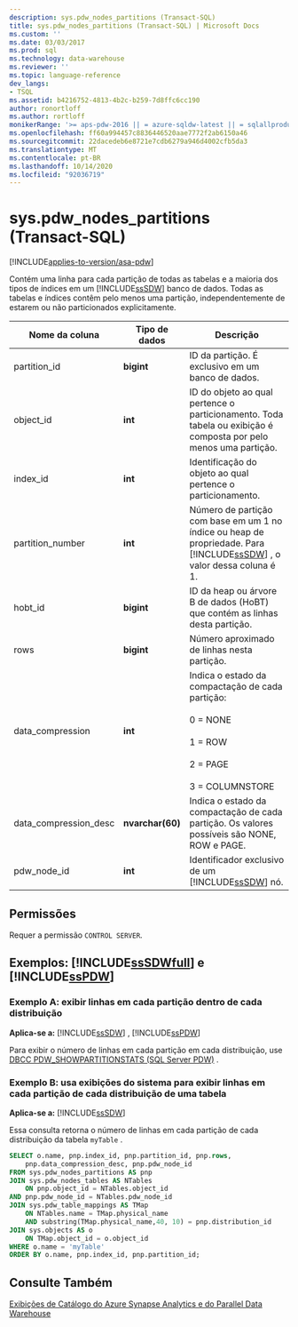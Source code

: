 ```yaml
---
description: sys.pdw_nodes_partitions (Transact-SQL)
title: sys.pdw_nodes_partitions (Transact-SQL) | Microsoft Docs
ms.custom: ''
ms.date: 03/03/2017
ms.prod: sql
ms.technology: data-warehouse
ms.reviewer: ''
ms.topic: language-reference
dev_langs:
- TSQL
ms.assetid: b4216752-4813-4b2c-b259-7d8ffc6cc190
author: ronortloff
ms.author: rortloff
monikerRange: '>= aps-pdw-2016 || = azure-sqldw-latest || = sqlallproducts-allversions'
ms.openlocfilehash: ff60a994457c8836446520aae7772f2ab6150a46
ms.sourcegitcommit: 22dacedeb6e8721e7cdb6279a946d4002cfb5da3
ms.translationtype: MT
ms.contentlocale: pt-BR
ms.lasthandoff: 10/14/2020
ms.locfileid: "92036719"
---
```

# <a name="syspdw_nodes_partitions-transact-sql"></a>sys.pdw_nodes_partitions (Transact-SQL)
[!INCLUDE[applies-to-version/asa-pdw](../../includes/applies-to-version/asa-pdw.md)]

  Contém uma linha para cada partição de todas as tabelas e a maioria dos tipos de índices em um [!INCLUDE[ssSDW](../../includes/sssdw-md.md)] banco de dados. Todas as tabelas e índices contêm pelo menos uma partição, independentemente de estarem ou não particionados explicitamente.  
  
|Nome da coluna|Tipo de dados|Descrição|  
|-----------------|---------------|-----------------|  
|partition_id|**bigint**|ID da partição. É exclusivo em um banco de dados.|  
|object_id|**int**|ID do objeto ao qual pertence o particionamento. Toda tabela ou exibição é composta por pelo menos uma partição.|  
|index_id|**int**|Identificação do objeto ao qual pertence o particionamento.|  
|partition_number|**int**|Número de partição com base em um 1 no índice ou heap de propriedade. Para [!INCLUDE[ssSDW](../../includes/sssdw-md.md)] , o valor dessa coluna é 1.|  
|hobt_id|**bigint**|ID da heap ou árvore B de dados (HoBT) que contém as linhas desta partição.|  
|rows|**bigint**|Número aproximado de linhas nesta partição. |  
|data_compression|**int**|Indica o estado da compactação de cada partição:<br /><br /> 0 = NONE<br /><br /> 1 = ROW<br /><br /> 2 = PAGE<br /><br /> 3 = COLUMNSTORE|  
|data_compression_desc|**nvarchar(60)**|Indica o estado da compactação de cada partição. Os valores possíveis são NONE, ROW e PAGE.|  
|pdw_node_id|**int**|Identificador exclusivo de um [!INCLUDE[ssSDW](../../includes/sssdw-md.md)] nó.|  
  
## <a name="permissions"></a>Permissões  
 Requer a permissão `CONTROL SERVER`.  
  
## <a name="examples-sssdwfull-and-sspdw"></a>Exemplos: [!INCLUDE[ssSDWfull](../../includes/sssdwfull-md.md)] e [!INCLUDE[ssPDW](../../includes/sspdw-md.md)]  

### <a name="example-a-display-rows-in-each-partition-within-each-distribution"></a>Exemplo A: exibir linhas em cada partição dentro de cada distribuição 

**Aplica-se a:** [!INCLUDE[ssSDW](../../includes/sssdw-md.md)] , [!INCLUDE[ssPDW](../../includes/sspdw-md.md)]
 
Para exibir o número de linhas em cada partição em cada distribuição, use [DBCC PDW_SHOWPARTITIONSTATS (SQL Server PDW)](../../t-sql/database-console-commands/dbcc-pdw-showpartitionstats-transact-sql.md) .

### <a name="example-b-uses-system-views-to-view-rows-in-each-partition-of-each-distribution-of-a-table"></a>Exemplo B: usa exibições do sistema para exibir linhas em cada partição de cada distribuição de uma tabela

**Aplica-se a:** [!INCLUDE[ssSDW](../../includes/sssdw-md.md)]
 
Essa consulta retorna o número de linhas em cada partição de cada distribuição da tabela `myTable` .  
 
```sql  
SELECT o.name, pnp.index_id, pnp.partition_id, pnp.rows,   
    pnp.data_compression_desc, pnp.pdw_node_id  
FROM sys.pdw_nodes_partitions AS pnp  
JOIN sys.pdw_nodes_tables AS NTables  
    ON pnp.object_id = NTables.object_id  
AND pnp.pdw_node_id = NTables.pdw_node_id  
JOIN sys.pdw_table_mappings AS TMap  
    ON NTables.name = TMap.physical_name 
    AND substring(TMap.physical_name,40, 10) = pnp.distribution_id 
JOIN sys.objects AS o  
    ON TMap.object_id = o.object_id  
WHERE o.name = 'myTable'  
ORDER BY o.name, pnp.index_id, pnp.partition_id;  
```    
  
## <a name="see-also"></a>Consulte Também  
 [Exibições de Catálogo do Azure Synapse Analytics e do Parallel Data Warehouse](../../relational-databases/system-catalog-views/sql-data-warehouse-and-parallel-data-warehouse-catalog-views.md)  
  
  

